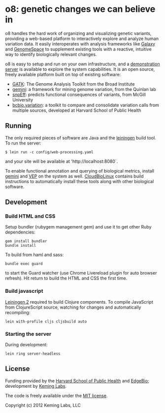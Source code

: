 # o8: genetic changes we can believe in

o8 handles the hard work of organizing and visualizing genetic variants,
providing a web-based platform to interactively explore and analyze human
variation data. It easily interoperates with analysis frameworks like
[Galaxy][7] and [GenomeSpace][8] to supplement existing tools
with a reactive, intuitive way to identify biologically relevant changes.

o8 is easy to setup and run on your own infrastructure, and a
[demonstration server][2] is available to explore the system capabilities.
It is an open source, freely available platform built on top of existing
software:

- [GATK][9]: The Genome Analysis Toolkit from the Broad Institute
- [gemini][10]: a framework for mining genome variation, from the Quinlan lab
- [snpEff][11]: predicts functional consequences of variants, from McGill University
- [bcbio.variation][12]: a toolkit to compare and consolidate variation calls from
  multiple sources, developed at Harvard School of Public Health

## Running

The only required pieces of software are Java and the [leiningen][6] build tool.
To run the server:
 
    $ lein run -c config/web-processing.yaml
    
and your site will be available at 'http://localhost:8080`.

To enable functional annotation and querying of biological metrics, install
[gemini][10] and [VEP][11] on the system as well. [CloudBioLinux][12] contains
build instructions to automatically install these tools along with other
biological software.

## Development

### Build HTML and CSS

Setup bundler (rubygem management gem) and use it to get other Ruby dependencies:

    gem install bundler
    bundle install

To build from haml and sass:

    bundle exec guard

to start the Guard watcher (use Chrome Livereload plugin for auto browser
refresh). Hit return to build the HTML and CSS the first time.

### Build javascript

[Leiningen 2][6] required to build Clojure components. To compile JavaScript
from ClojureScript source, watching for changes and automatically recompiling:

    lein with-profile cljs cljsbuild auto
    
### Starting the server

During development:

    lein ring server-headless
    
## License

Funding provided by the [Harvard School of Public Health][4] and [EdgeBio][3]; development
by [Keming Labs][5].

The code is freely available under the [MIT license][l1].

Copyright (c) 2012 Keming Labs, LLC

[1]: https://github.com/chapmanb/bcbio.variation
[2]: http://variantviz.rc.fas.harvard.edu
[3]: http://www.edgebio.com/
[4]: http://compbio.sph.harvard.edu/chb/
[5]: http://keminglabs.com/
[6]: http://leiningen.org/
[7]: https://main.g2.bx.psu.edu/
[8]: http://www.genomespace.org/
[9]: http://www.broadinstitute.org/gatk/
[10]: https://github.com/arq5x/gemini
[11]: http://snpeff.sourceforge.net/
[12]: http://cloudbiolinux.org

[l1]: http://www.opensource.org/licenses/mit-license.html

